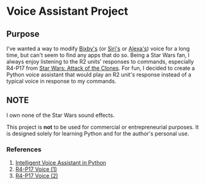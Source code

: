# Voice Assistant Project

## Purpose
I've wanted a way to modify [Bixby's](https://www.samsung.com/us/apps/bixby/) (or [Siri's](https://www.apple.com/siri/) or [Alexa's](https://play.google.com/store/apps/details?id=com.amazon.dee.app&hl=en_US&gl=US)) voice for a long time, but can't seem to find any apps that do so. Being a Star Wars fan, I always enjoy listening to the R2 units' responses to commands, especially R4-P17 from [Star Wars: Attack of the Clones](https://www.youtube.com/watch?v=dTFWEHW_REs). For fun, I decided to create a Python voice assistant that would play an R2 unit's response instead of a typical voice in response to my commands.

## NOTE
I own none of the Star Wars sound effects.

This project is **not** to be used for commercial or entrepreneurial purposes. It is designed solely for learning Python and for the author's personal use.

### References
1. [Intelligent Voice Assistant in Python](https://www.youtube.com/watch?v=SXsyLdKkKX0&list=PL7yh-TELLS1G9mmnBN3ZSY8hYgJ5kBOg-&index=13)
2. [R4-P17 Voice (1)](https://www.youtube.com/watch?v=dTFWEHW_REs)
3. [R4-P17 Voice (2)](https://www.youtube.com/watch?v=4cejt0-UtOU)